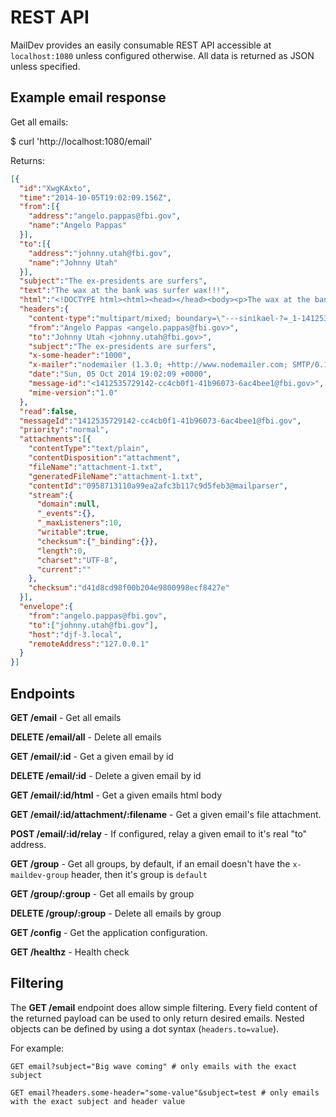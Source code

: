# REST API

MailDev provides an easily consumable REST API accessible at `localhost:1080`
unless configured otherwise. All data is returned as JSON unless specified.

## Example email response

Get all emails:

  $ curl 'http://localhost:1080/email'

Returns:

```json
[{
  "id":"XwgKAxto",
  "time":"2014-10-05T19:02:09.156Z",
  "from":[{
    "address":"angelo.pappas@fbi.gov",
    "name":"Angelo Pappas"
  }],
  "to":[{
    "address":"johnny.utah@fbi.gov",
    "name":"Johnny Utah"
  }],
  "subject":"The ex-presidents are surfers",
  "text":"The wax at the bank was surfer wax!!!",
  "html":"<!DOCTYPE html><html><head></head><body><p>The wax at the bank was surfer wax!!!</p></body></html>",
  "headers":{
    "content-type":"multipart/mixed; boundary=\"---sinikael-?=_1-14125357291310.1947895612102002\"",
    "from":"Angelo Pappas <angelo.pappas@fbi.gov>",
    "to":"Johnny Utah <johnny.utah@fbi.gov>",
    "subject":"The ex-presidents are surfers",
    "x-some-header":"1000",
    "x-mailer":"nodemailer (1.3.0; +http://www.nodemailer.com; SMTP/0.1.13[client:1.0.0])",
    "date":"Sun, 05 Oct 2014 19:02:09 +0000",
    "message-id":"<1412535729142-cc4cb0f1-41b96073-6ac4bee1@fbi.gov>",
    "mime-version":"1.0"
  },
  "read":false,
  "messageId":"1412535729142-cc4cb0f1-41b96073-6ac4bee1@fbi.gov",
  "priority":"normal",
  "attachments":[{
    "contentType":"text/plain",
    "contentDisposition":"attachment",
    "fileName":"attachment-1.txt",
    "generatedFileName":"attachment-1.txt",
    "contentId":"0958713110a99ea2afc3b117c9d5feb3@mailparser",
    "stream":{
      "domain":null,
      "_events":{},
      "_maxListeners":10,
      "writable":true,
      "checksum":{"_binding":{}},
      "length":0,
      "charset":"UTF-8",
      "current":""
    },
    "checksum":"d41d8cd98f00b204e9800998ecf8427e"
  }],
  "envelope":{
    "from":"angelo.pappas@fbi.gov",
    "to":["johnny.utah@fbi.gov"],
    "host":"djf-3.local",
    "remoteAddress":"127.0.0.1"
  }
}]
```

## Endpoints

**GET    /email** - Get all emails

**DELETE /email/all** - Delete all emails

**GET    /email/:id** - Get a given email by id

**DELETE /email/:id** - Delete a given email by id

**GET    /email/:id/html** - Get a given emails html body

**GET    /email/:id/attachment/:filename** - Get a given email's file attachment.

**POST   /email/:id/relay** - If configured, relay a given email to it's real
"to" address.

**GET    /group** - Get all groups, by default, if an email doesn't have the `x-maildev-group` header, then it's group is `default`

**GET    /group/:group** - Get all emails by group

**DELETE /group/:group** - Delete all emails by group

**GET    /config** - Get the application configuration.

**GET    /healthz** - Health check

## Filtering

The **GET    /email** endpoint does allow simple filtering. Every field content of the returned payload can be used to only return desired emails. Nested objects can be defined by using a dot syntax (`headers.to=value`).

For example:

```GET email?subject="Big wave coming" # only emails with the exact subject```

```GET email?headers.some-header="some-value"&subject=test # only emails with the exact subject and header value```
